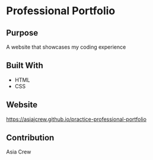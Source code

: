 # Professional Portfolio

## Purpose
A website that showcases my coding experience

## Built With
* HTML
* CSS

## Website
https://asiajcrew.github.io/practice-professional-portfolio

## Contribution
Asia Crew
